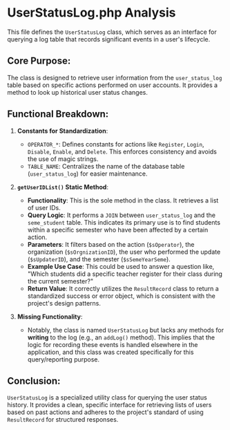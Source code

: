 # UserStatusLog.php Analysis

This file defines the `UserStatusLog` class, which serves as an interface for querying a log table that records significant events in a user's lifecycle.

## Core Purpose:

The class is designed to retrieve user information from the `user_status_log` table based on specific actions performed on user accounts. It provides a method to look up historical user status changes.

## Functional Breakdown:

1.  **Constants for Standardization**:
    *   `OPERATOR_*`: Defines constants for actions like `Register`, `Login`, `Disable`, `Enable`, and `Delete`. This enforces consistency and avoids the use of magic strings.
    *   `TABLE_NAME`: Centralizes the name of the database table (`user_status_log`) for easier maintenance.

2.  **`getUserIDList()` Static Method**:
    *   **Functionality**: This is the sole method in the class. It retrieves a list of user IDs.
    *   **Query Logic**: It performs a `JOIN` between `user_status_log` and the `seme_student` table. This indicates its primary use is to find students within a specific semester who have been affected by a certain action.
    *   **Parameters**: It filters based on the action (`$sOperator`), the organization (`$sOrgnizationID`), the user who performed the update (`$sUpdaterID`), and the semester (`$sSemeYearSeme`).
    *   **Example Use Case**: This could be used to answer a question like, "Which students did a specific teacher register for their class during the current semester?"
    *   **Return Value**: It correctly utilizes the `ResultRecord` class to return a standardized success or error object, which is consistent with the project's design patterns.

3.  **Missing Functionality**:
    *   Notably, the class is named `UserStatusLog` but lacks any methods for **writing** to the log (e.g., an `addLog()` method). This implies that the logic for recording these events is handled elsewhere in the application, and this class was created specifically for this query/reporting purpose.

## Conclusion:

`UserStatusLog` is a specialized utility class for querying the user status history. It provides a clean, specific interface for retrieving lists of users based on past actions and adheres to the project's standard of using `ResultRecord` for structured responses.
